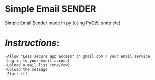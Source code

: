 # Simple Email SENDER
Simple Email Sender made in py (using PyQt5, smtp etc)


# *Instructions*: 
    -Allow "Less secure app access" on gmail.com / your email service
    -Log in to your email account
    -Upload a mail list (one/row)
    -Upload the message
    -Start it!
    
